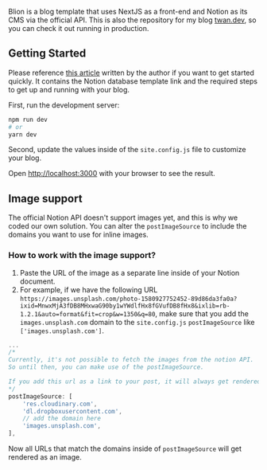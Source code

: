 Blion is a blog template that uses NextJS as a front-end and Notion as its CMS via the official API. This is also the repository for my blog [twan.dev](https://twan.dev), so you can check it out running in production.

## Getting Started

Please reference [this article](https://twan.dev/post/setup-your-own-notion-blog) written by the author if you want to get started quickly. It contains the Notion database template link and the required steps to get up and running with your blog.

First, run the development server:

```bash
npm run dev
# or
yarn dev
```

Second, update the values inside of the `site.config.js` file to customize your blog.

Open [http://localhost:3000](http://localhost:3000) with your browser to see the result.

## Image support

The official Notion API doesn't support images yet, and this is why we coded our own solution. You can alter the `postImageSource` to include the domains you want to use for inline images.

### How to work with the image support?

1. Paste the URL of the image as a separate line inside of your Notion document.
2. For example, if we have the following URL `https://images.unsplash.com/photo-1580927752452-89d86da3fa0a?ixid=MnwxMjA3fDB8MHxwaG90by1wYWdlfHx8fGVufDB8fHx8&ixlib=rb-1.2.1&auto=format&fit=crop&w=1350&q=80`, make sure that you add the `images.unsplash.com` domain to the `site.config.js` `postImageSource` like `['images.unsplash.com']`.

```js
...
/*
Currently, it's not possible to fetch the images from the notion API.
So until then, you can make use of the postImageSource.

If you add this url as a link to your post, it will always get rendered as an image.
*/
postImageSource: [
    'res.cloudinary.com',
    'dl.dropboxusercontent.com',
    // add the domain here
    'images.unsplash.com',
],

```

Now all URLs that match the domains inside of `postImageSource` will get rendered as an image.
